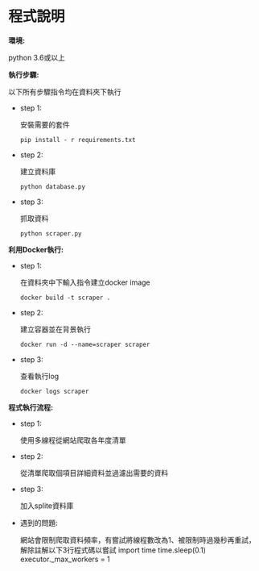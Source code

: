 # 程式說明

**環境:**

python 3.6或以上

**執行步驟:**

以下所有步驟指令均在資料夾下執行

* step 1:

  安裝需要的套件

      pip install - r requirements.txt

* step 2:

  建立資料庫

      python database.py

* step 3:

  抓取資料

      python scraper.py

**利用Docker執行:**

* step 1:

  在資料夾中下輸入指令建立docker image

      docker build -t scraper .

* step 2:

  建立容器並在背景執行

      docker run -d --name=scraper scraper

* step 3:

  查看執行log

      docker logs scraper

**程式執行流程:**

* step 1:

  使用多線程從網站爬取各年度清單

* step 2:

  從清單爬取個項目詳細資料並過濾出需要的資料

* step 3:

  加入splite資料庫

* 遇到的問題:

  網站會限制爬取資料頻率，有嘗試將線程數改為1、被限制時過幾秒再重試，解除註解以下3行程式碼以嘗試
      import time
      time.sleep(0.1)
      executor._max_workers = 1